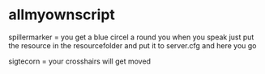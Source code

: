 # allmyownscript

spillermarker = you get a blue circel a round you when you speak just put the resource in the resourcefolder and put it to server.cfg and here you go

sigtecorn = your crosshairs will get moved

